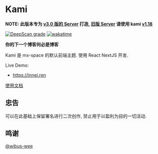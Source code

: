 # Kami

**NOTE: 此版本专为 [v3.0 版的 Server](https://github.com/mx-space/server-next) 打造, [旧版 Server](https://github.com/mx-space/server) 请使用 kami [v1.18](https://github.com/mx-space/kami/tree/v1.18.0)**

[![DeepScan grade](https://deepscan.io/api/teams/7938/projects/10822/branches/154495/badge/grade.svg)](https://deepscan.io/dashboard#view=project&tid=7938&pid=10822&bid=154495)
[![wakatime](https://wakatime.com/badge/github/mx-space/kami.svg)](https://wakatime.com/badge/github/mx-space/kami)

**你的下一个博客何必是博客**

Kami 是 mx-space 的默认前端主题. 使用 React NextJS 开发.

Live Demo:

- <https://innei.ren>

[使用文档](https://wibus.gitee.io/docs/mix-space/#/)

## 忠告

可以在此基础上保留署名进行二次创作, 禁止用于以盈利为目的一切活动.

## 鸣谢

[@wibus-wee](https://github.com/wibus-wee)
